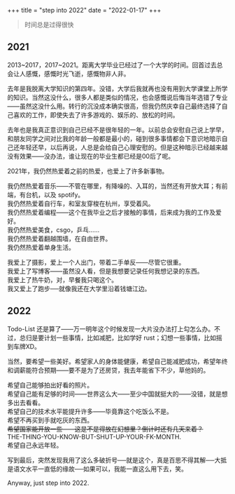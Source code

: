 +++
title = "step into 2022"
date = "2022-01-17"
+++

> 时间总是过得很快

## 2021

2013~2017，2017~2021。距离大学毕业已经过了一个大学的时间。回首过去总会让人感慨，感慨时光飞逝，感慨物非人非。

去年是我脱离大学知识的第四年。没错，大学后我就再也没有用到大学课堂上所学的知识。当然这没什么，很多人都是类似的情况，也会感慨说后悔当年选错了专业——虽然这没什么用。转行的沉没成本确实很高，但我仍然庆幸自己最终选择了自己喜欢的工作，即使失去了许多游戏的、娱乐的、放松的时间。

去年也是我真正意识到自己已经不是很年轻的一年。以前总会安慰自己说上学早，和朋友同学之间对比我的年龄一般都是最小的，碰到很多事情都会下意识地暗示自己还年轻还早，以后再说，人总是会给自己心理安慰的。但是这种暗示已经越来越没有效果——没办法，谁让现在的毕业生都已经是00后了呢。

2021年，我仍然热爱着之前的热爱，也爱上了许多新事物。

我仍然热爱着音乐——不管在哪里，有降噪的、入耳的，当然还有开放大耳；有前端，有台机，以及 spotify。  
我仍然热爱着自行车，和室友穿梭在杭州，享受着风。  
我仍然热爱着编程——这个在我毕业之后才接触的事情，后来成为我的工作及爱好。  
我仍然热爱美食，csgo，乒乓……  
我仍然热爱着翻越围墙，在自由世界。  
我仍然热爱着单身生活。

我爱上了摄影，爱上一个人出门，带着二手单反——尽管它很重。  
我爱上了写博客——虽然没人看，但是我想要记录任何我想记录的东西。  
我爱上了热牛奶，对，早餐我只喝这个。  
我又爱上了跑步──就像我还在大学里沿着钱塘江边。

## 2022

Todo-List 还是算了——万一明年这个时候发现一大片没办法打上勾怎么办。不过，总归是要计划一些事情，比如减肥，比如学好 rust；幻想一些事情，比如摇到车牌XD。

当然，要希望一些美好。希望家人的身体能健康，希望自己能减肥成功，希望年终和调薪能符合预期——要不是为了还房贷，我去年能省下不少，草他妈的。

希望自己能够拍出好看的照片。  
希望自己能有足够的时间——世界这么大——至少中国就挺大的——没错，就是想多出去看看。  
希望自己的技术水平能提升许多——毕竟靠这个吃饭么不是。  
希望不再买到手就吃灰的东西。  
~~希望国家能开放一些——这是不是得放在幻想里？倒计时还有几天来着？~~  
THE-THING-YOU-KNOW-BUT-SHUT-UP-YOUR-FK-MONTH.  
希望自己永远年轻。

写到最后，突然发现我用了这么多破折号──就是这个，真是百思不得其解──大抵是语文水平一直低的缘故──如果可以，我能一直这么用下去，笑。

Anyway, just step into 2022.